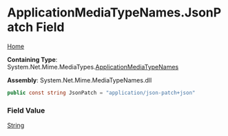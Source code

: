 # ApplicationMediaTypeNames\.JsonPatch Field

[Home](../../../README.md)

**Containing Type**: System\.Net\.Mime\.MediaTypes\.[ApplicationMediaTypeNames](../README.md)

**Assembly**: System\.Net\.Mime\.MediaTypeNames\.dll

```csharp
public const string JsonPatch = "application/json-patch+json"
```

### Field Value

[String](https://docs.microsoft.com/en-us/dotnet/api/system.string)

